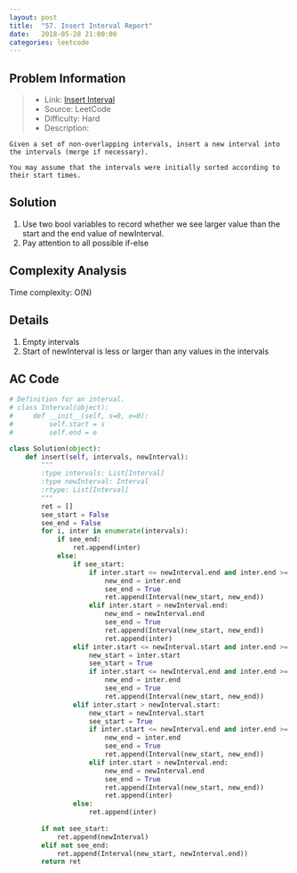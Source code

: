 ```yaml
---
layout: post
title:  "57. Insert Interval Report"
date:   2018-05-28 21:00:00
categories: leetcode
---
```



## Problem Information

> * Link: [Insert Interval](https://leetcode.com/problems/insert-interval/description/)
> * Source: LeetCode
> * Difficulty: Hard
> * Description:

```
Given a set of non-overlapping intervals, insert a new interval into the intervals (merge if necessary).

You may assume that the intervals were initially sorted according to their start times.
```

## Solution
1. Use two bool variables to record whether we see larger value than the start and the end value of newInterval.
2. Pay attention to all possible if-else

## Complexity Analysis
Time complexity: O(N)

## Details
1. Empty intervals
2. Start of newInterval is less or larger than any values in the intervals

## AC Code

``` python
# Definition for an interval.
# class Interval(object):
#     def __init__(self, s=0, e=0):
#         self.start = s
#         self.end = e

class Solution(object):
    def insert(self, intervals, newInterval):
        """
        :type intervals: List[Interval]
        :type newInterval: Interval
        :rtype: List[Interval]
        """
        ret = []
        see_start = False
        see_end = False
        for i, inter in enumerate(intervals):
            if see_end:
                ret.append(inter)
            else:
                if see_start:
                    if inter.start <= newInterval.end and inter.end >= newInterval.end:
                        new_end = inter.end
                        see_end = True
                        ret.append(Interval(new_start, new_end))
                    elif inter.start > newInterval.end: 
                        new_end = newInterval.end
                        see_end = True
                        ret.append(Interval(new_start, new_end))
                        ret.append(inter)
                elif inter.start <= newInterval.start and inter.end >= newInterval.start:
                    new_start = inter.start
                    see_start = True
                    if inter.start <= newInterval.end and inter.end >= newInterval.end:
                        new_end = inter.end
                        see_end = True
                        ret.append(Interval(new_start, new_end))
                elif inter.start > newInterval.start:
                    new_start = newInterval.start
                    see_start = True
                    if inter.start <= newInterval.end and inter.end >= newInterval.end:
                        new_end = inter.end
                        see_end = True
                        ret.append(Interval(new_start, new_end))
                    elif inter.start > newInterval.end:
                        new_end = newInterval.end
                        see_end = True
                        ret.append(Interval(new_start, new_end))
                        ret.append(inter)
                else:
                    ret.append(inter)
        
        if not see_start:
            ret.append(newInterval)
        elif not see_end:
            ret.append(Interval(new_start, newInterval.end))
        return ret
                    
```



[jekyll-docs]: https://jekyllrb.com/docs/home
[jekyll-gh]:   https://github.com/jekyll/jekyll
[jekyll-talk]: https://talk.jekyllrb.com/


